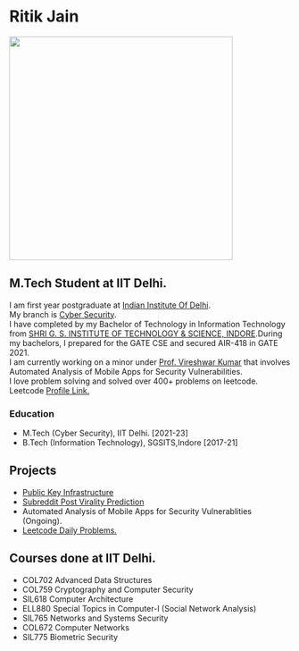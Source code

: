 # Ritik Jain


<img src="https://user-images.githubusercontent.com/39840433/156882782-8a9acb18-d977-40ba-a7ec-559d6b5d4dac.jpg" width="400">

## M.Tech Student at IIT Delhi.
I am first year postgraduate at [Indian Institute Of Delhi](https://home.iitd.ac.in/). </br>
My branch is [Cyber Security](https://csia.iitd.ac.in/).</br>
I have completed by my Bachelor of Technology in Information Technology from [SHRI G. S. INSTITUTE OF TECHNOLOGY & SCIENCE, INDORE](https://www.sgsits.ac.in/).During my bachelors, I prepared for the GATE CSE and secured AIR-418 in GATE 2021.
</br>I am currently working on a minor under [Prof. Vireshwar Kumar](https://www.cse.iitd.ac.in/~viresh/) that involves Automated Analysis of Mobile Apps for Security Vulnerabilities.</br>
I love problem solving and solved over 400+ problems on leetcode. </br>
Leetcode [Profile Link.](https://leetcode.com/maverickgeek/)

### Education


* M.Tech (Cyber Security), IIT Delhi. [2021-23] </br>
* B.Tech (Information Technology), SGSITS,Indore [2017-21]



###

## Projects

* [Public Key Infrastructure](https://github.com/ritikjain833/COL759_Cryptography_and_Computer_Security_IITDelhi/tree/main/assignments/assignments2)
* [Subreddit Post Virality Prediction](https://github.com/ritikjain833/SubredditPostViralityPrediction)
* Automated Analysis of Mobile Apps for Security Vulnerablities (Ongoing).
* [Leetcode Daily Problems.](https://github.com/ritikjain833/Leetcode_Solved_Problems)

## Courses done at IIT Delhi.
* COL702 Advanced Data Structures
* COL759 Cryptography and Computer Security
* SIL618 Computer Architecture
* ELL880 Special Topics in Computer-I (Social Network Analysis)
* SIL765 Networks and Systems Security
* COL672 Computer Networks
* SIL775 Biometric Security

